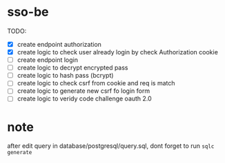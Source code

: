 # sso-be

TODO:
- [x] create endpoint authorization
- [x] create logic to check user already login by check Authorization cookie
- [ ] create endpoint login
- [ ] create logic to decrypt encrypted pass
- [ ] create logic to hash pass (bcrypt)
- [ ] create logic to check csrf from cookie and req is match
- [ ] create logic to generate new csrf fo login form
- [ ] create logic to veridy code challenge oauth 2.0

# note
after edit query in database/postgresql/query.sql, dont forget to run
`sqlc generate`